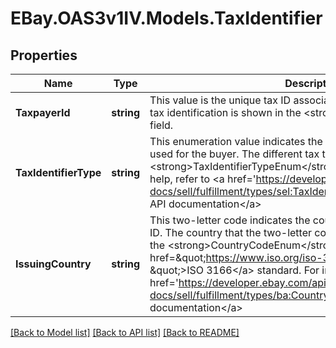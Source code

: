 # EBay.OAS3v1IV.Models.TaxIdentifier
## Properties

Name | Type | Description | Notes
------------ | ------------- | ------------- | -------------
**TaxpayerId** | **string** | This value is the unique tax ID associated with the buyer. The type of tax identification is shown in the &lt;strong&gt;taxIdentifierType&lt;/strong&gt; field. | [optional] 
**TaxIdentifierType** | **string** | This enumeration value indicates the type of tax identification being used for the buyer. The different tax types are defined in the &lt;strong&gt;TaxIdentifierTypeEnum&lt;/strong&gt; type. For implementation help, refer to &lt;a href&#x3D;&#x27;https://developer.ebay.com/api-docs/sell/fulfillment/types/sel:TaxIdentifierTypeEnum&#x27;&gt;eBay API documentation&lt;/a&gt; | [optional] 
**IssuingCountry** | **string** | This two-letter code indicates the country that issued the buyer&#x27;s tax ID. The country that the two-letter code represents can be found in the &lt;strong&gt;CountryCodeEnum&lt;/strong&gt; type, or in the  &lt;a href&#x3D;\&quot;https://www.iso.org/iso-3166-country-codes.html \&quot;&gt;ISO 3166&lt;/a&gt; standard. For implementation help, refer to &lt;a href&#x3D;&#x27;https://developer.ebay.com/api-docs/sell/fulfillment/types/ba:CountryCodeEnum&#x27;&gt;eBay API documentation&lt;/a&gt; | [optional] 

[[Back to Model list]](../README.md#documentation-for-models) [[Back to API list]](../README.md#documentation-for-api-endpoints) [[Back to README]](../README.md)

